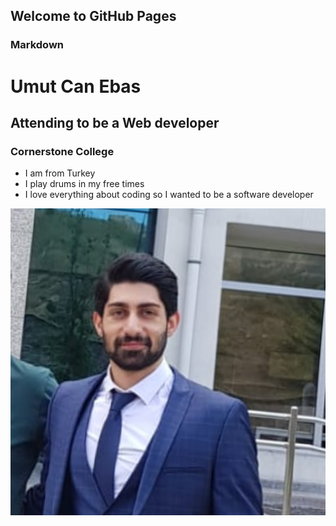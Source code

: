 ## Welcome to GitHub Pages



### Markdown


# Umut Can Ebas
## Attending to be a Web developer
### Cornerstone College

- I am from Turkey
- I play drums in my free times
- I love everything about coding so I wanted to be a software developer

![It's Me](Foto.png)
